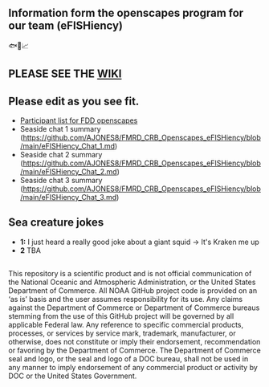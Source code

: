 ## Information form the openscapes program for our team (eFISHiency)

🐟📡📈

## PLEASE SEE THE [WIKI](https://github.com/AJONES8/FMRD_CRB_Openscapes_eFISHiency/wiki) ##


## Please edit as you see fit.

- [Participant list for FDD openscapes](https://docs.google.com/spreadsheets/d/1Xv-N-_PiJwbgrtxXFtRUI_-spq92ZjSylPxMKRWEqfE/edit#gid=0) 
- Seaside chat 1 summary (https://github.com/AJONES8/FMRD_CRB_Openscapes_eFISHiency/blob/main/eFISHiency_Chat_1.md)
- Seaside chat 2 summary (https://github.com/AJONES8/FMRD_CRB_Openscapes_eFISHiency/blob/main/eFISHiency_Chat_2.md)
- Seaside chat 3 summary (https://github.com/AJONES8/FMRD_CRB_Openscapes_eFISHiency/blob/main/eFISHiency_Chat_3.md)

## Sea creature jokes

- **1:** I just heard a really good joke about a giant squid -> It's Kraken me up 
- **2** TBA

## 

This repository is a scientific product and is not official communication of the National Oceanic and Atmospheric Administration, or the United States Department of Commerce. All NOAA GitHub project code is provided on an ‘as is’ basis and the user assumes responsibility for its use. Any claims against the Department of Commerce or Department of Commerce bureaus stemming from the use of this GitHub project will be governed by all applicable Federal law. Any reference to specific commercial products, processes, or services by service mark, trademark, manufacturer, or otherwise, does not constitute or imply their endorsement, recommendation or favoring by the Department of Commerce. The Department of Commerce seal and logo, or the seal and logo of a DOC bureau, shall not be used in any manner to imply endorsement of any commercial product or activity by DOC or the United States Government.
